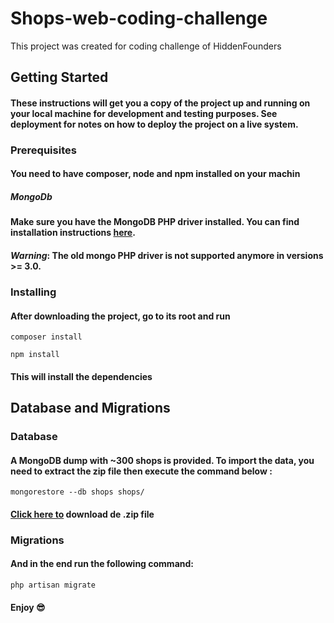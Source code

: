 # Shops-web-coding-challenge
This project was created for coding challenge of HiddenFounders

## Getting Started

#### These instructions will get you a copy of the project up and running on your local machine for development and testing purposes. See deployment for notes on how to deploy the project on a live system.

### Prerequisites

#### You need to have composer, node and npm installed on your machin

##### *MongoDb*

#### Make sure you have the MongoDB PHP driver installed. You can find installation instructions [here](http://php.net/manual/en/mongodb.installation.php).

#### *Warning*: The old mongo PHP driver is not supported anymore in versions >= 3.0.

### Installing

#### After downloading the project, go to its root and run

`composer install`

`npm install`

#### This will install the dependencies

## Database and Migrations

### Database

#### A MongoDB dump with ~300 shops is provided. To import the data, you need to extract the zip file then execute the command below :

`mongorestore --db shops shops/`

#### [Click here to](https://github.com/hiddenfounders/web-coding-challenge/blob/master/dump-shops.zip) download de .zip file

### Migrations

#### And in the end run the following command:

`php artisan migrate`

#### Enjoy :sunglasses: